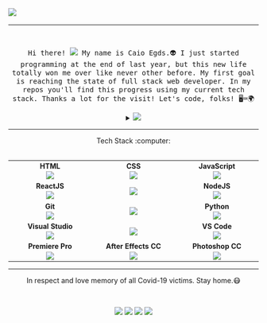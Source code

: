<div>
<img src="https://media.giphy.com/media/ffaqz9e5WOSppICTdw/giphy.gif" width="1000px">
</div>

---

<br>
<p align="center"> <samp>Hi there! <img src="https://github.com/TheDudeThatCode/TheDudeThatCode/blob/master/Assets/Hi.gif" width="29px"> My name is Caio Egds.👽 I just started programming at the end of last year, but this new life totally won me over like never other before. My first goal is reaching the state of full stack web developer. In my repos you'll find this progress using my current tech stack. Thanks a lot for the visit! Let's code, folks! 🖥⌨🌍 
<br>
 
<details align="center">
  <summary><img src="https://img.shields.io/badge/-a%20little%20bit%20about%20me-black"></summary>
  <br> 
  <img src="https://github.com/kylelionegds/kylelionegds/blob/main/aboutme.png?raw=true">
  <br>
  <img align="right" alt="GIF" height="190px" src="https://media.giphy.com/media/J5B1Y8QZnzXXbLQIBu/giphy.gif" />

   
   
   
   [![Spotify](https://novatorem-one-khaki.vercel.app/api/spotify)](https://open.spotify.com/user/12156243433)
   <p align="center">Now Playing 🎧  
 
</details>

---

<div align="center">
Tech Stack :computer:

<br>
<br>
<table>
<tbody>
 <tr>
<td align="center" width="20%">
<span><b><center>HTML</center></b></span> 
<img align="center" height=50px src="https://img.icons8.com/color/2x/html-5.png"> 
</td>
  
<td align="center" width="20%">
<span><b><center>CSS</center></b></span> 
<img align="center" height=50px src="https://img.icons8.com/color/48/000000/css3.png"> 
</td>
 
<td align="center" width="20%">
<span><b><center>JavaScript</center></b></span> 
<img align="center" height=50px src="https://img.icons8.com/color/2x/javascript.png"> 
</td>
 </tr>
  
<td align="center" width="20%">
<span><b><center>ReactJS</center></b></span> 
<img align="center" height=50px src="https://img.icons8.com/ultraviolet/2x/react.png"> 
</td>

<td align="center" width="20%">

<img align="center" height=50px src="https://profilinator.rishav.dev/skills-assets/dot-net-original-wordmark.svg"> 
</td>

<td align="center" width="20%">
<span><b><center>NodeJS</center></b></span> 
<img align="center" height=50px src="https://img.icons8.com/color/2x/nodejs.png"> 
</td>
</tr>

<tr>
<td align="center" width="20%">
<span><b><center>Git</center></b></span> 
<img align="center" height=50px src="https://img.icons8.com/color/144/000000/git.png"> 
</td>

<td align="center" width="20%">

<img align="center" height=50px src="https://img.icons8.com/color/144/000000/c-sharp-logo.png"> 
</td>

<td align="center" width="20%">
<span><b><center>Python</center></b></span> 
<img align="center" height=50px src="https://img.icons8.com/color/2x/python.png"> 
</td>
</tr>

<tr>
<td align="center" width="20%">
<span><b><center>Visual Studio</center></b></span> 
<img align="center" height=50px src="https://img.icons8.com/fluent/144/000000/visual-studio-2019.png"> 
</td>

<td align="center" width="20%">

<img align="center" height=50px src="https://img.icons8.com/metro/100/000000/sql.png"> 
</td>



<td align="center" width="20%">
<span><b><center>VS Code</center></b></span> 
<img align="center" height=50px src="https://img.icons8.com/color/144/000000/visual-studio-code-2019.png"> 
</td>
</tr>


<td align="center" width="20%">
<span><b><center>Premiere Pro</center></b></span> 
<img align="center" height=50px src="https://img.icons8.com/fluent/144/000000/adobe-premiere-pro.png"> 
</td>

<td align="center" width="20%">
<span><b><center>After Effects CC</center></b></span> 
<img align="center" height=50px src="https://img.icons8.com/color/144/000000/adobe-after-effects.png"> 
</td>


<td align="center" width="20%">
<span><b><center>Photoshop CC</center></b></span> 
<img align="center" height=50px src="https://img.icons8.com/fluent/144/000000/adobe-photoshop.png"> 
</td>
</tr>

</tbody>
</table>
</div>

---
<p align="center">In respect and love memory of all Covid-19 victims. Stay home.😷</p>
<br>
<p align="center">
    <a href="https://www.linkedin.com/in/caioespindola/" alt="LinkedIn">
        <img src="https://img.shields.io/badge/-LinkedIn-black?style=for-the-badge&logo=linkedin" /></a> 
    <a href="https://www.instagram.com/sleepwalkeroz" alt="Instagram">
        <img src="https://img.shields.io/badge/-Instagram-black?style=for-the-badge&logo=instagram&logoColor=white" /></a>
    <a href="https://www.facebook.com/kylelionegds" alt="Facebook">
        <img src="https://img.shields.io/badge/-Facebook-black?style=for-the-badge&logo=facebook&logoColor=white" /></a>
     <a href="https://twitter.com/caioegds" alt="Twitter">
        <img src="https://img.shields.io/badge/-Twitter-black?style=for-the-badge&logo=twitter&logoColor=white" /></a>
    


